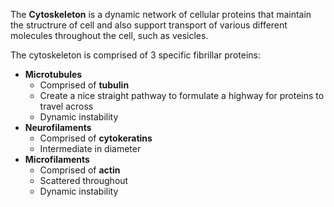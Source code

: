The **Cytoskeleton** is a dynamic network of cellular proteins that maintain the structrure of cell and also support transport of various different molecules throughout the cell, such as vesicles. 

The cytoskeleton is comprised of 3 specific fibrillar proteins:
- **Microtubules**
	- Comprised of **tubulin**
	- Create a nice straight pathway to formulate a highway for proteins to travel across
	- Dynamic instability
- **Neurofilaments**
	- Comprised of **cytokeratins**
	- Intermediate in diameter
- **Microfilaments**
	- Comprised of **actin**
	- Scattered throughout
	- Dynamic instability